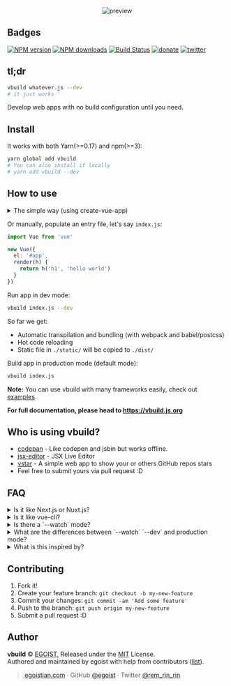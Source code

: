 <p align="center">
  <img src="https://cloud.githubusercontent.com/assets/8784712/23060768/1e3bea76-f53a-11e6-8735-998ee5f87238.png" alt="preview" />
</p>

## Badges

[![NPM version](https://img.shields.io/npm/v/vbuild.svg?style=flat-square)](https://npmjs.com/package/vbuild) [![NPM downloads](https://img.shields.io/npm/dm/vbuild.svg?style=flat-square)](https://npmjs.com/package/vbuild) [![Build Status](https://img.shields.io/circleci/project/egoist/vbuild/master.svg?style=flat-square)](https://circleci.com/gh/egoist/vbuild) [![donate](https://img.shields.io/badge/$-donate-ff69b4.svg?maxAge=2592000&style=flat-square)](https://github.com/egoist/donate) [![twitter](https://img.shields.io/badge/twitter-@vbuildjs-1da1f2.svg?style=flat-square)](https://twitter.com/vbuildjs)

## tl;dr

```bash
vbuild whatever.js --dev
# it just works
```

Develop web apps with no build configuration until you need.

<h2></h2>

## Install

It works with both Yarn(>=0.17) and npm(>=3):

```bash
yarn global add vbuild
# You can also install it locally
# yarn add vbuild --dev
```

## How to use

<details><summary>The simple way (using create-vue-app)</summary>

```bash
yarn global add create-vue-app
create-vue-app my-app
# or `cva my-app`
```

Then follow the instructions in terminal.
</details>

Or manually, populate an entry file, let's say `index.js`:

```js
import Vue from 'vue'

new Vue({
  el: '#app',
  render(h) {
    return h('h1', 'hello world')
  }
})
```

Run app in dev mode:

```bash
vbuild index.js --dev
```

So far we get:

- Automatic transpilation and bundling (with webpack and babel/postcss)
- Hot code reloading
- Static file in `./static/` will be copied to `./dist/`

Build app in production mode (default mode):

```bash
vbuild index.js
```

**Note:** You can use vbuild with many frameworks easily, check out [examples](./examples).

**For full documentation, please head to https://vbuild.js.org**

## Who is using vbuild?

- [codepan](https://github.com/egoist/codepan) - Like codepen and jsbin but works offline.
- [jsx-editor](https://github.com/egoist/jsx-editor) - JSX Live Editor
- [vstar](https://github.com/sinchang/vstar) - A simple web app to show your or others GitHub repos stars
- Feel free to submit yours via pull request :D

## FAQ

<details><summary>Is it like Next.js or Nuxt.js?</summary>

Yes and no, yes is because they all simplified the process of building a complete web app, while `vbuild` is more focusing on building single-page app without the server-side, at least it is for now.
</details>

<details><summary>Is it like vue-cli?</summary>

No, vue-cli is just a boilerplate generator while vbuild is a Webpack wrapper which reduces boilerplate code for you.

You may notice that there's a `vue build` command lying in `vue-cli`, that's actually quite similar to vbuild, but providing less features and vbuild goes far beyond that.
</details>

<details><summary>Is there a `--watch` mode?</summary>

Sure, you can combine the `--watch` mode with default mode and `--dev` mode, when it's combined with `--dev` mode, it will remove the hot-reloading support.
</details>

<details><summary>What are the differences between `--watch` `--dev` and production mode?</summary>

The default mode is production mode, i.e. without `--dev`.

`--dev` mode uses hot reloading by default, when your file does not support hot reloading it fallbacks to live reloading.

`--watch` can be used with/without `-dev` flag:

- with `--dev`: no dev server, no hot reloading, since you may not need to open browser at all. It only rebuilt when file changes, all other features in `dev` are the same.
- without `--dev`: like production mode but it rebuilt due to file changes.
</details>

<details><summary>What is this inspired by?</summary>

Despiting that `vbuild` predates `Next.js` `create-react-app` `nwb` `vue-cli`, we're heavily inspired by these projects.
</details>

## Contributing

1. Fork it!
2. Create your feature branch: `git checkout -b my-new-feature`
3. Commit your changes: `git commit -am 'Add some feature'`
4. Push to the branch: `git push origin my-new-feature`
5. Submit a pull request :D

## Author

**vbuild** © [EGOIST](https://github.com/egoist), Released under the [MIT](./LICENSE) License.<br>
Authored and maintained by egoist with help from contributors ([list](https://github.com/egoist/vbuild/contributors)).

> [egoistian.com](https://egoistian.com) · GitHub [@egoist](https://github.com/egoist) · Twitter [@rem_rin_rin](https://twitter.com/rem_rin_rin)
